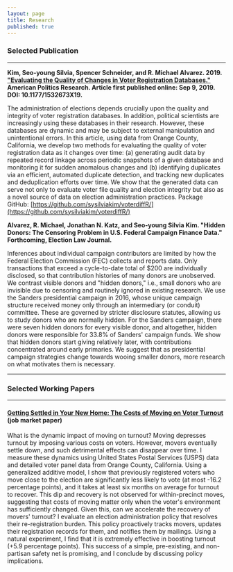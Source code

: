 ```yaml
---
layout: page
title: Research
published: true
---
```


### Selected Publication

--------------------------------------

**Kim, Seo-young Silvia, Spencer Schneider, and R. Michael Alvarez. 2019. ["Evaluating the Quality of Changes in Voter Registration Databases."](https://doi.org/10.1177/1532673X19870512) American Politics Research. Article first published online: Sep 9, 2019. DOI: 10.1177/1532673X19.**

The administration of elections depends crucially upon the quality and integrity of voter registration databases. In addition, political scientists are increasingly using these databases in their research. However, these databases are dynamic and may be subject to external manipulation and unintentional errors. In this article, using data from Orange County, California, we develop two methods for evaluating the quality of voter registration data as it changes over time: (a) generating audit data by repeated record linkage across periodic snapshots of a given database and monitoring it for sudden anomalous changes and (b) identifying duplicates via an efficient, automated duplicate detection, and tracking new duplicates and deduplication efforts over time. We show that the generated data can serve not only to evaluate voter file quality and election integrity but also as a novel source of data on election administration practices. Package GitHub: [https://github.com/sysilviakim/voterdiffR/](https://github.com/sysilviakim/voterdiffR/)

**Alvarez, R. Michael, Jonathan N. Katz, and Seo-young Silvia Kim. "Hidden Donors: The Censoring Problem in U.S. Federal Campaign Finance Data." Forthcoming, Election Law Journal.**

Inferences about individual campaign contributors are limited by how the Federal Election Commission (FEC) collects and reports data. Only transactions that exceed a cycle-to-date total of $200 are individually disclosed, so that contribution histories of many donors are unobserved. We contrast visible donors and "hidden donors," i.e., small donors who are invisible due to censoring and routinely ignored in existing research. We use the Sanders presidential campaign in 2016, whose unique campaign structure received money only through an intermediary (or conduit) committee. These are governed by stricter disclosure statutes, allowing us to study donors who are normally hidden. For the Sanders campaign, there were seven hidden donors for every visible donor, and altogether, hidden donors were responsible for 33.8% of Sanders' campaign funds. We show that hidden donors start giving relatively later, with contributions concentrated around early primaries. We suggest that as presidential campaign strategies change towards wooing smaller donors, more research on what motivates them is necessary.

--------------------------------------

### Selected Working Papers

--------------------------------------

#### [Getting Settled in Your New Home: The Costs of Moving on Voter Turnout](https://www.dropbox.com/s/zt6uk4mzh0kybj3/kim-JMP-moving-turnout.pdf?raw=1) <br/> (job market paper)

What is the dynamic impact of moving on turnout? Moving depresses turnout by imposing various costs on voters. However, movers eventually settle down, and such detrimental effects can disappear over time. I measure these dynamics using United States Postal Services (USPS) data and detailed voter panel data from Orange County, California. Using a generalized additive model, I show that previously registered voters who move close to the election are significantly less likely to vote (at most -16.2 percentage points), and it takes at least six months on average for turnout to recover. This dip and recovery is not observed for within-precinct moves, suggesting that costs of moving matter only when the voter's environment has sufficiently changed. Given this, can we accelerate the recovery of movers' turnout? I evaluate an election administration policy that resolves their re-registration burden. This policy proactively tracks movers, updates their registration records for them, and notifies them by mailings. Using a natural experiment, I find that it is extremely effective in boosting turnout (+5.9 percentage points). This success of a simple, pre-existing, and non-partisan safety net is promising, and I conclude by discussing policy implications. 
